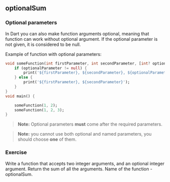 ## optionalSum

### Optional parameters

In Dart you can also make function arguments optional, meaning that function can work without optional argument. If the optional parameter is not given, it is considered to be null.

Example of function with optional parameters:

```dart
void someFunction(int firstParameter, int secondParameter, [int? optionalParameter]) {
	if (optionalParameter != null) {
		print('${firstParameter}, ${secondParameter}, ${optionalParameter}');
	} else {
		print('${firstParameter}, ${secondParameter}');
	}
}
void main() {

	someFunction(1, 2);
	someFunction(1, 2, 3);
}
```

> **Note:** Optional parameters **must** come after the required parameters.

> **Note:** you cannot use both optional and named parameters, you should choose **one** of them.

### **Exercise**

Write a function that accepts two integer arguments, and an optional integer argument. Return the sum of all the arguments. Name of the function - optionalSum.